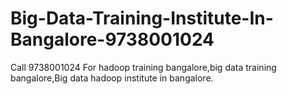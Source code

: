 # Big-Data-Training-Institute-In-Bangalore-9738001024
Call 9738001024 For hadoop training bangalore,big data training bangalore,Big data hadoop institute in bangalore.
